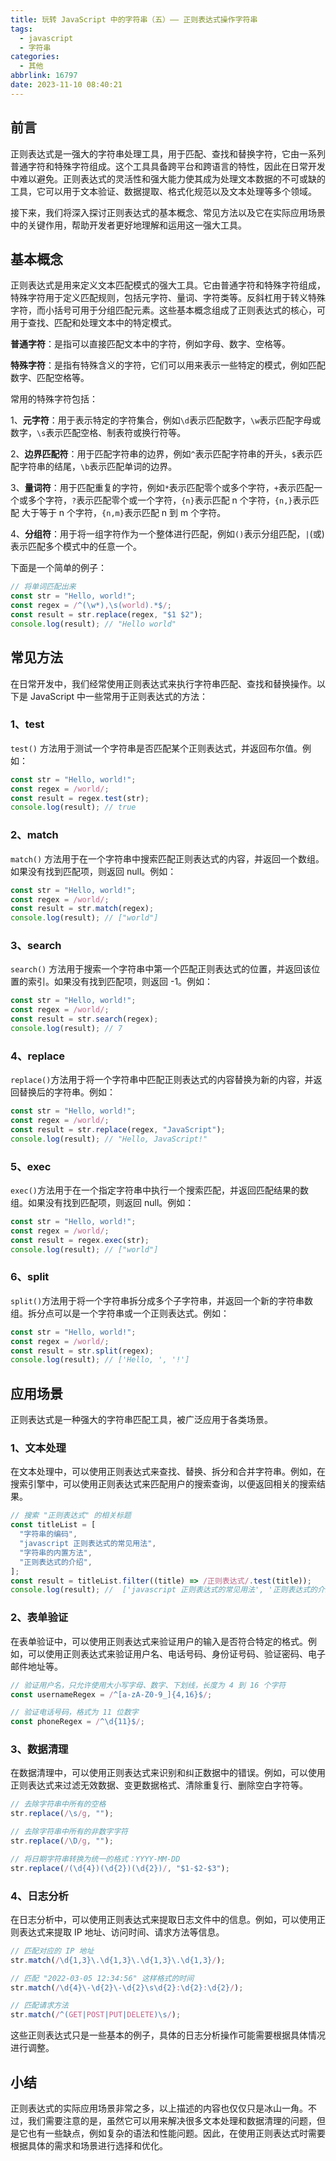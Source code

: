 ```yaml
---
title: 玩转 JavaScript 中的字符串（五）—— 正则表达式操作字符串
tags:
  - javascript
  - 字符串
categories:
  - 其他
abbrlink: 16797
date: 2023-11-10 08:40:21
---
```


## 前言

正则表达式是一强大的字符串处理工具，用于匹配、查找和替换字符，它由一系列普通字符和特殊字符组成。这个工具具备跨平台和跨语言的特性，因此在日常开发中难以避免。正则表达式的灵活性和强大能力使其成为处理文本数据的不可或缺的工具，它可以用于文本验证、数据提取、格式化规范以及文本处理等多个领域。

接下来，我们将深入探讨正则表达式的基本概念、常见方法以及它在实际应用场景中的关键作用，帮助开发者更好地理解和运用这一强大工具。

## 基本概念

正则表达式是用来定义文本匹配模式的强大工具。它由普通字符和特殊字符组成，特殊字符用于定义匹配规则，包括元字符、量词、字符类等。反斜杠用于转义特殊字符，而小括号可用于分组匹配元素。这些基本概念组成了正则表达式的核心，可用于查找、匹配和处理文本中的特定模式。

**普通字符**：是指可以直接匹配文本中的字符，例如字母、数字、空格等。

**特殊字符**：是指有特殊含义的字符，它们可以用来表示一些特定的模式，例如匹配数字、匹配空格等。

常用的特殊字符包括：

1、**元字符**：用于表示特定的字符集合，例如`\d`表示匹配数字，`\w`表示匹配字母或数字，`\s`表示匹配空格、制表符或换行符等。

2、**边界匹配符**：用于匹配字符串的边界，例如`^`表示匹配字符串的开头，`$`表示匹配字符串的结尾，`\b`表示匹配单词的边界。

3、**量词符**：用于匹配重复的字符，例如`*`表示匹配零个或多个字符，`+`表示匹配一个或多个字符，`?`表示匹配零个或一个字符，`{n}`表示匹配 n 个字符，`{n,}`表示匹配 大于等于 n 个字符，`{n,m}`表示匹配 n 到 m 个字符。

4、**分组符**：用于将一组字符作为一个整体进行匹配，例如`()`表示分组匹配，`|`(或)表示匹配多个模式中的任意一个。

下面是一个简单的例子：

```javascript
// 将单词匹配出来
const str = "Hello, world!";
const regex = /^(\w*),\s(world).*$/;
const result = str.replace(regex, "$1 $2");
console.log(result); // "Hello world"
```

## 常见方法

在日常开发中，我们经常使用正则表达式来执行字符串匹配、查找和替换操作。以下是 JavaScript 中一些常用于正则表达式的方法：

### 1、test

`test()` 方法用于测试一个字符串是否匹配某个正则表达式，并返回布尔值。例如：

```javascript
const str = "Hello, world!";
const regex = /world/;
const result = regex.test(str);
console.log(result); // true
```

### 2、match

`match()` 方法用于在一个字符串中搜索匹配正则表达式的内容，并返回一个数组。如果没有找到匹配项，则返回 null。例如：

```javascript
const str = "Hello, world!";
const regex = /world/;
const result = str.match(regex);
console.log(result); // ["world"]
```

### 3、search

`search()` 方法用于搜索一个字符串中第一个匹配正则表达式的位置，并返回该位置的索引。如果没有找到匹配项，则返回 -1。例如：

```javascript
const str = "Hello, world!";
const regex = /world/;
const result = str.search(regex);
console.log(result); // 7
```

### 4、replace

`replace()`方法用于将一个字符串中匹配正则表达式的内容替换为新的内容，并返回替换后的字符串。例如：

```javascript
const str = "Hello, world!";
const regex = /world/;
const result = str.replace(regex, "JavaScript");
console.log(result); // "Hello, JavaScript!"
```

### 5、exec

`exec()`方法用于在一个指定字符串中执行一个搜索匹配，并返回匹配结果的数组。如果没有找到匹配项，则返回 null。例如：

```javascript
const str = "Hello, world!";
const regex = /world/;
const result = regex.exec(str);
console.log(result); // ["world"]
```

### 6、split

`split()`方法用于将一个字符串拆分成多个子字符串，并返回一个新的字符串数组。拆分点可以是一个字符串或一个正则表达式。例如：

```javascript
const str = "Hello, world!";
const regex = /world/;
const result = str.split(regex);
console.log(result); // ['Hello, ', '!']
```

## 应用场景

正则表达式是一种强大的字符串匹配工具，被广泛应用于各类场景。

### 1、文本处理

在文本处理中，可以使用正则表达式来查找、替换、拆分和合并字符串。例如，在搜索引擎中，可以使用正则表达式来匹配用户的搜索查询，以便返回相关的搜索结果。

```javascript
// 搜索 "正则表达式" 的相关标题
const titleList = [
  "字符串的编码",
  "javascript 正则表达式的常见用法",
  "字符串的内置方法",
  "正则表达式的介绍",
];
const result = titleList.filter((title) => /正则表达式/.test(title));
console.log(result); //  ['javascript 正则表达式的常见用法', '正则表达式的介绍']
```

### 2、表单验证

在表单验证中，可以使用正则表达式来验证用户的输入是否符合特定的格式。例如，可以使用正则表达式来验证用户名、电话号码、身份证号码、验证密码、电子邮件地址等。

```javascript
// 验证用户名，只允许使用大小写字母、数字、下划线，长度为 4 到 16 个字符
const usernameRegex = /^[a-zA-Z0-9_]{4,16}$/;

// 验证电话号码，格式为 11 位数字
const phoneRegex = /^\d{11}$/;
```

### 3、数据清理

在数据清理中，可以使用正则表达式来识别和纠正数据中的错误。例如，可以使用正则表达式来过滤无效数据、变更数据格式、清除重复行、删除空白字符等。

```javascript
// 去除字符串中所有的空格
str.replace(/\s/g, "");

// 去除字符串中所有的非数字字符
str.replace(/\D/g, "");

// 将日期字符串转换为统一的格式：YYYY-MM-DD
str.replace(/(\d{4})(\d{2})(\d{2})/, "$1-$2-$3");
```

### 4、日志分析

在日志分析中，可以使用正则表达式来提取日志文件中的信息。例如，可以使用正则表达式来提取 IP 地址、访问时间、请求方法等信息。

```javascript
// 匹配对应的 IP 地址
str.match(/\d{1,3}\.\d{1,3}\.\d{1,3}\.\d{1,3}/);

// 匹配 "2022-03-05 12:34:56" 这样格式的时间
str.match(/\d{4}\-\d{2}\-\d{2}\s\d{2}:\d{2}:\d{2}/);

// 匹配请求方法
str.match(/^(GET|POST|PUT|DELETE)\s/);
```

这些正则表达式只是一些基本的例子，具体的日志分析操作可能需要根据具体情况进行调整。

## 小结

正则表达式的实际应用场景非常之多，以上描述的内容也仅仅只是冰山一角。不过，我们需要注意的是，虽然它可以用来解决很多文本处理和数据清理的问题，但是它也有一些缺点，例如复杂的语法和性能问题。因此，在使用正则表达式时需要根据具体的需求和场景进行选择和优化。
